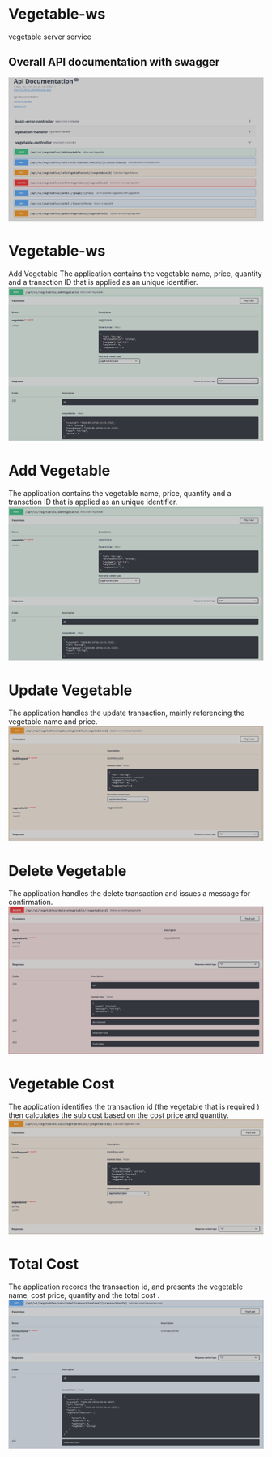 # Vegetable-ws
vegetable server service

## Overall API documentation with swagger
![Apis Overall](https://github.com/CodeDCCLXXVII/vegetable-ws/blob/master/apis_overall.png)

# Vegetable-ws
Add Vegetable
The application contains the vegetable name, price, quantity and a transction ID that is applied as an unique identifier.
![Apis Overall](https://github.com/CodeDCCLXXVII/vegetable-ws/blob/master/add_veg_api.png)

# Add Vegetable
The application contains the vegetable name, price, quantity and a transction ID that is applied as an unique identifier.
![Apis Overall](https://github.com/CodeDCCLXXVII/vegetable-ws/blob/master/add_veg_api.png)

# Update Vegetable
The application handles the update transaction, mainly referencing the vegetable name and price. 
![Apis Overall](https://github.com/CodeDCCLXXVII/vegetable-ws/blob/master/update_veg_api.png)

# Delete Vegetable
The application handles the delete transaction and issues a message for confirmation. 
![Apis Overall](https://github.com/CodeDCCLXXVII/vegetable-ws/blob/master/delete_veg.png)

# Vegetable Cost
The application identifies the transaction id (the vegetable that is required ) then calculates the sub cost based on the cost price and quantity.
![Apis Overall](https://github.com/CodeDCCLXXVII/vegetable-ws/blob/master/calc_veg_cost_api.png)

# Total Cost
The application records the transaction id, and presents the vegetable name, cost price, quantity and the total cost .
![Apis Overall](https://github.com/CodeDCCLXXVII/vegetable-ws/blob/master/calc_total_cost_api.png)

